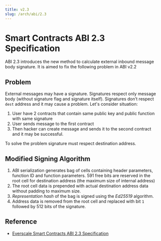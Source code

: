 ```yaml
---
title: v2.3
slug: /arch/abi/2.3
---
```


# Smart Contracts ABI 2.3 Specification

ABI 2.3 introduces the new method to calculate external inbound message body signature. It is aimed to fix the following problem in ABI v2.2

## Problem
External messages may have a signature. Signatures respect only message body (without signature flag and signature itself). Signatures don’t respect `dest` address and it may cause a problem. Let's consider situation:

1. User have 2 contracts that contain same public key and public function with same signature
2. User sends message to the first contract
3. Then hacker can create message and sends it to the second contract and it may be successful.

To solve the problem signature must respect destination address.

## Modified Signing Algorithm

1. ABI serialization generates bag of cells containing header parameters, function ID and function parameters.
   591 free bits are reserved in the root cell for destination address (the maximum size of internal address)
2. The root cell data is prepended with actual destination address data without padding to maximum size.
3. *Representation hash* of the bag is signed using the *Ed25519* algorithm.
4. Address data is removed from the root cell and replaced with bit `1` followed by 512 bits of the signature.

## Reference

- [Everscale Smart Contracts ABI 2.3 Specification](https://github.com/tonlabs/ton-labs-abi/blob/master/docs/ABI_2.3_spec.md)
